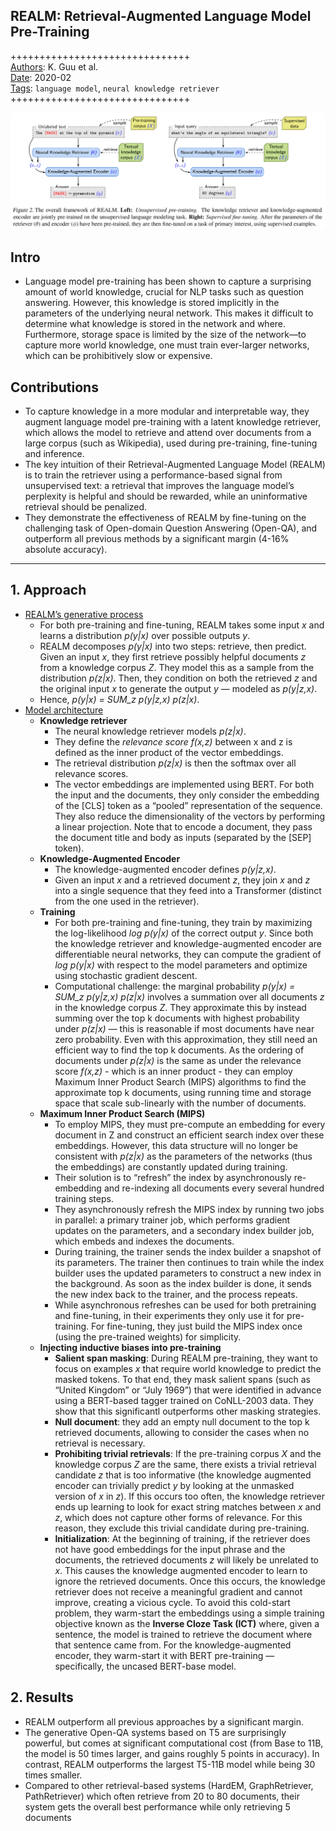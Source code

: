 ## REALM: Retrieval-Augmented Language Model Pre-Training

+++++++++++++++++++++++++++++++  
<ins>Authors</ins>: K. Guu et al.  
<ins>Date</ins>: 2020-02  
<ins>Tags</ins>: `language model`, `neural knowledge retriever`   
+++++++++++++++++++++++++++++++  

![Model illustration](images/REALM.png)

## Intro

- Language model pre-training has been shown to capture a surprising amount of world knowledge, crucial for NLP tasks such as question answering. However, this knowledge is stored implicitly in the parameters of the underlying neural network. This makes it difficult to determine what knowledge is stored in the network and where. Furthermore, storage space is limited by the size of the network—to capture more world knowledge, one must train ever-larger networks, which can be prohibitively slow or expensive.


## Contributions

- To capture knowledge in a more modular and interpretable way, they augment language model pre-training with a latent knowledge retriever, which allows the model to retrieve and attend over documents from a large corpus (such as Wikipedia), used during pre-training, fine-tuning and inference.
- The key intuition of their Retrieval-Augmented Language Model (REALM) is to train the retriever using a performance-based signal from unsupervised text: a retrieval that improves the language model’s perplexity is helpful and should be rewarded, while an uninformative retrieval should be penalized.
- They demonstrate the effectiveness of REALM by fine-tuning on the challenging task of Open-domain Question Answering (Open-QA), and outperform all previous methods by a significant margin (4-16% absolute accuracy).

***

## 1. Approach

- <ins>REALM’s generative process</ins>
  - For both pre-training and fine-tuning, REALM takes some input *x* and learns a distribution *p(y|x)* over possible outputs *y*.
  - REALM decomposes *p(y|x)* into two steps: retrieve, then predict. Given an input *x*, they first retrieve possibly helpful documents *z* from a knowledge corpus *Z*. They model this as a sample from the distribution *p(z|x)*. Then, they condition on both the retrieved *z* and the original input *x* to generate the output *y* — modeled as *p(y|z,x)*.
  - Hence, *p(y|x) = SUM_z  p(y|z,x) p(z|x)*.
- <ins>Model architecture</ins>
  - **Knowledge retriever**
    - The neural knowledge retriever models *p(z|x)*.
    - They define the *relevance score* *f(x,z)* between x and z is defined as the inner product of the vector embeddings.
    - The retrieval distribution *p(z|x)* is then the softmax over all relevance scores.
    - The vector embeddings are implemented using BERT. For both the input and the documents, they only consider the embedding of the [CLS] token as a “pooled” representation of the sequence. They also reduce the dimensionality of the vectors by performing a linear projection. Note that to encode a document, they pass the document title and body as inputs (separated by the [SEP] token).
  - **Knowledge-Augmented Encoder**
    - The knowledge-augmented encoder defines *p(y|z,x)*.
    - Given an input *x* and a retrieved document *z*, they join *x* and *z* into a single sequence that they feed into a Transformer (distinct from the one used in the retriever).
  - **Training**
    - For both pre-training and fine-tuning, they train by maximizing the log-likelihood *log p(y|x)* of the correct output *y*. Since both the knowledge retriever and knowledge-augmented encoder are differentiable neural networks, they can compute the gradient of *log p(y|x)* with respect to the model parameters and optimize using stochastic gradient descent.
    - Computational challenge: the marginal probability *p(y|x) = SUM_z  p(y|z,x) p(z|x)* involves a summation over all documents *z* in the knowledge corpus *Z*. They approximate this by instead summing over the top k documents with highest probability under *p(z|x)* — this is reasonable if most documents have near zero probability. Even with this approximation, they still need an efficient way to find the top k documents. As the ordering of documents under *p(z|x)* is the same as under the relevance score *f(x,z)* - which is an inner product - they can employ Maximum Inner Product Search (MIPS) algorithms to find the approximate top k documents, using running time and storage space that scale sub-linearly with the number of documents.
  - **Maximum Inner Product Search (MIPS)**
    - To employ MIPS, they must pre-compute an embedding for every document in Z and construct an efficient search index over these embeddings. However, this data structure will no longer be consistent with *p(z|x)* as the parameters of the networks (thus the embeddings) are constantly updated during training.
    - Their solution is to “refresh” the index by asynchronously re-embedding and re-indexing all documents every several hundred training steps.
    - They asynchronously refresh the MIPS index by running two jobs in parallel: a primary trainer job, which performs gradient updates on the parameters, and a secondary index builder job, which embeds and indexes the documents.
    - During training, the trainer sends the index builder a snapshot of its parameters. The trainer then continues to train while the index builder uses the updated parameters to construct a new index in the background. As soon as the index builder is done, it sends the new index back to the trainer, and the process repeats.
    - While asynchronous refreshes can be used for both pretraining and fine-tuning, in their experiments they only use it for pre-training. For fine-tuning, they just build the MIPS index once (using the pre-trained weights) for simplicity.
  - **Injecting inductive biases into pre-training**
    - **Salient span masking**: During REALM pre-training, they want to focus on examples *x* that require world knowledge to predict the masked tokens. To that end, they mask salient spans (such as “United Kingdom” or “July 1969”) that were identified in advance using a BERT-based tagger trained on CoNLL-2003 data. They show that this significantl outperforms other masking strategies.
    - **Null document**: they add an empty null document to the top k retrieved documents, allowing to consider the cases when no retrieval is necessary.
    - **Prohibiting trivial retrievals**: If the pre-training corpus *X* and the knowledge corpus *Z* are the same, there exists a trivial retrieval candidate *z* that is too informative (the knowledge augmented encoder can trivially predict *y* by looking at the unmasked version of *x* in *z*). If this occurs too often, the knowledge retriever ends up learning to look for exact string matches between *x* and *z*, which does not capture other forms of relevance. For this reason, they exclude this trivial candidate during pre-training.
    - **Initialization**: At the beginning of training, if the retriever does not have good embeddings for the input phrase and the documents, the retrieved documents *z* will likely be unrelated to *x*. This causes the knowledge augmented encoder to learn to ignore the retrieved documents. Once this occurs, the knowledge retriever does not receive a meaningful gradient and cannot improve, creating a vicious cycle. To avoid this cold-start problem, they warm-start the embeddings using a simple training objective known as the **Inverse Cloze Task (ICT)** where, given a sentence, the model is trained to retrieve the document where that sentence came from. For the knowledge-augmented encoder, they warm-start it with BERT pre-training — specifically, the uncased BERT-base model.


## 2. Results

- REALM outperform all previous approaches by a significant margin.
- The generative Open-QA systems based on T5 are surprisingly powerful, but comes at significant computational cost (from Base to 11B, the model is 50 times larger, and gains roughly 5 points in accuracy). In contrast, REALM outperforms the largest T5-11B model while being 30 times smaller.
- Compared to other retrieval-based systems (HardEM, GraphRetriever, PathRetriever) which often retrieve from 20 to 80 documents, their system gets the overall best performance while only retrieving 5 documents

